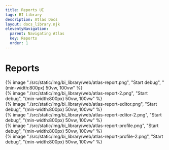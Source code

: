 ```yaml
---
title: Reports UI
tags: BI Library
description: Atlas Docs
layout: docs_library.njk
eleventyNavigation:
  parent: Navigating Atlas
  key: Reports
  order: 1
---
```


# Reports

<div class="box is-flex is-justify-content-center">
{% image "./src/static/img/bi_library/web/atlas-report.png", "Start debug", "(min-width:800px) 50vw, 100vw" %}
</div>

<div class="box is-flex is-justify-content-center">
{% image "./src/static/img/bi_library/web/atlas-report-2.png", "Start debug", "(min-width:800px) 50vw, 100vw" %}
</div>

<div class="box is-flex is-justify-content-center">
{% image "./src/static/img/bi_library/web/atlas-report-editor.png", "Start debug", "(min-width:800px) 50vw, 100vw" %}
</div>
<div class="box is-flex is-justify-content-center">
{% image "./src/static/img/bi_library/web/atlas-report-editor-2.png", "Start debug", "(min-width:800px) 50vw, 100vw" %}
</div>
<div class="box is-flex is-justify-content-center">
{% image "./src/static/img/bi_library/web/atlas-report-profile.png", "Start debug", "(min-width:800px) 50vw, 100vw" %}
</div>
<div class="box is-flex is-justify-content-center">
{% image "./src/static/img/bi_library/web/atlas-report-profile-2.png", "Start debug", "(min-width:800px) 50vw, 100vw" %}
</div>
